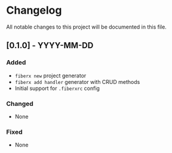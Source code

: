 # Changelog

All notable changes to this project will be documented in this file.

## [0.1.0] - YYYY-MM-DD

### Added

- `fiberx new` project generator
- `fiberx add handler` generator with CRUD methods
- Initial support for `.fiberxrc` config

### Changed

- None

### Fixed

- None

